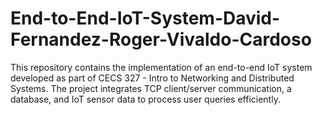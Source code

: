 # End-to-End-IoT-System-David-Fernandez-Roger-Vivaldo-Cardoso
This repository contains the implementation of an end-to-end IoT system developed as part of CECS 327 - Intro to Networking and Distributed Systems. The project integrates TCP client/server communication, a database, and IoT sensor data to process user queries efficiently.
